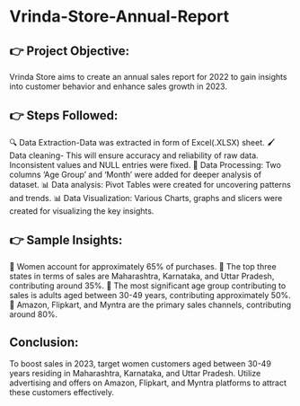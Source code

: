 # Vrinda-Store-Annual-Report

## 👉 Project Objective:
Vrinda Store aims to create an annual sales report for 2022 to gain insights into customer behavior and enhance sales growth in 2023.

## 👉 Steps Followed:

🔍 Data Extraction-Data was extracted in form of Excel(.XLSX) sheet.
🖌 Data cleaning- This will ensure accuracy and reliability of raw data. Inconsistent values and NULL entries were fixed.
🔢 Data Processing: Two columns ‘Age Group’ and ‘Month’ were added for deeper analysis of dataset.
📊 Data analysis: Pivot Tables were created for uncovering patterns and trends.
📊 Data Visualization: Various Charts, graphs and slicers were created for visualizing the key insights.

## 👉 Sample Insights:
📌 Women account for approximately 65% of purchases.
📌 The top three states in terms of sales are Maharashtra, Karnataka, and Uttar Pradesh, contributing around 35%.
📌 The most significant age group contributing to sales is adults aged between 30-49 years, contributing approximately 50%.
📌 Amazon, Flipkart, and Myntra are the primary sales channels, contributing around 80%.

## Conclusion:
To boost sales in 2023, target women customers aged between 30-49 years residing in Maharashtra, Karnataka, and Uttar Pradesh. Utilize advertising and offers on Amazon, Flipkart, and Myntra platforms to attract these customers effectively.
